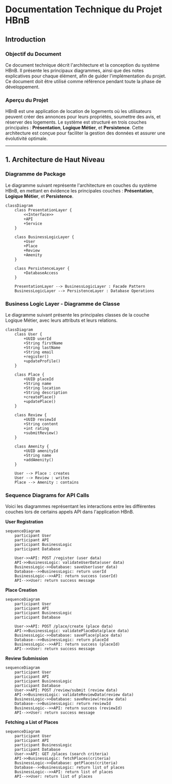 # Documentation Technique du Projet HBnB

## Introduction

### Objectif du Document
Ce document technique décrit l'architecture et la conception du système HBnB. Il présente les principaux diagrammes, ainsi que des notes explicatives pour chaque élément, afin de guider l'implémentation du projet. Ce document doit être utilisé comme référence pendant toute la phase de développement.

### Aperçu du Projet
HBnB est une application de location de logements où les utilisateurs peuvent créer des annonces pour leurs propriétés, soumettre des avis, et réserver des logements. Le système est structuré en trois couches principales : **Présentation**, **Logique Métier**, et **Persistence**. Cette architecture est conçue pour faciliter la gestion des données et assurer une évolutivité optimale.

---

## 1. Architecture de Haut Niveau

### Diagramme de Package

Le diagramme suivant représente l'architecture en couches du système HBnB, en mettant en évidence les principales couches : **Présentation**, **Logique Métier**, et **Persistence**.

```mermaid
classDiagram
    class PresentationLayer {
        <<Interface>>
        +API
        +Service
    }

    class BusinessLogicLayer {
        +User
        +Place
        +Review
        +Amenity
    }

    class PersistenceLayer {
        +DatabaseAccess
    }

    PresentationLayer --> BusinessLogicLayer : Facade Pattern
    BusinessLogicLayer --> PersistenceLayer : Database Operations
```

### Business Logic Layer - Diagramme de Classe

Le diagramme suivant présente les principales classes de la couche Logique Métier, avec leurs attributs et leurs relations.

```mermaid
classDiagram
    class User {
        +UUID userId
        +String firstName
        +String lastName
        +String email
        +register()
        +updateProfile()
    }

    class Place {
        +UUID placeId
        +String name
        +String location
        +String description
        +createPlace()
        +updatePlace()
    }

    class Review {
        +UUID reviewId
        +String content
        +int rating
        +submitReview()
    }

    class Amenity {
        +UUID amenityId
        +String name
        +addAmenity()
    }

    User --> Place : creates
    User --> Review : writes
    Place --> Amenity : contains
```
### Sequence Diagrams for API Calls

Voici les diagrammes représentant les interactions entre les différentes couches lors de certains appels API dans l'application HBnB.

**User Registration**
```mermaid
sequenceDiagram
    participant User
    participant API
    participant BusinessLogic
    participant Database

    User->>API: POST /register (user data)
    API->>BusinessLogic: validateUserData(user data)
    BusinessLogic->>Database: saveUser(user data)
    Database-->>BusinessLogic: return userId
    BusinessLogic-->>API: return success (userId)
    API-->>User: return success message
```
**Place Creation**
```mermaid
sequenceDiagram
    participant User
    participant API
    participant BusinessLogic
    participant Database

    User->>API: POST /place/create (place data)
    API->>BusinessLogic: validatePlaceData(place data)
    BusinessLogic->>Database: savePlace(place data)
    Database-->>BusinessLogic: return placeId
    BusinessLogic-->>API: return success (placeId)
    API-->>User: return success message
```
**Review Submission**
```mermaid
sequenceDiagram
    participant User
    participant API
    participant BusinessLogic
    participant Database
    User->>API: POST /review/submit (review data)
    API->>BusinessLogic: validateReviewData(review data)
    BusinessLogic->>Database: saveReview(review data)
    Database-->>BusinessLogic: return reviewId
    BusinessLogic-->>API: return success (reviewId)
    API-->>User: return success message
```
**Fetching a List of Places**
```mermaid
sequenceDiagram
    participant User
    participant API
    participant BusinessLogic
    participant Database
    User->>API: GET /places (search criteria)
    API->>BusinessLogic: fetchPlaces(criteria)
    BusinessLogic->>Database: getPlaces(criteria)
    Database-->>BusinessLogic: return list of places
    BusinessLogic-->>API: return list of places
    API-->>User: return list of places
```
